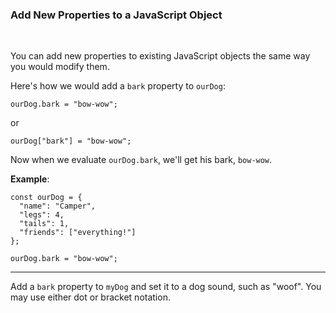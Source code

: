 ### **Add New Properties to a JavaScript Object**

<br>

You can add new properties to existing JavaScript objects the same way you would modify them.

Here's how we would add a `bark` property to `ourDog`:

```
ourDog.bark = "bow-wow";
```

or

```
ourDog["bark"] = "bow-wow";
```

Now when we evaluate `ourDog.bark`, we'll get his bark, `bow-wow`.

**Example**:

```
const ourDog = {
  "name": "Camper",
  "legs": 4,
  "tails": 1,
  "friends": ["everything!"]
};

ourDog.bark = "bow-wow";
```

---

Add a `bark` property to `myDog` and set it to a dog sound, such as "woof". You may use either dot or bracket notation.
